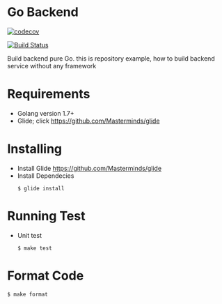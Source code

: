 # Go Backend

[![codecov](https://codecov.io/gh/purwokertodev/go-backend/branch/master/graph/badge.svg)](https://codecov.io/gh/purwokertodev/go-backend)

[![Build Status](https://travis-ci.org/purwokertodev/go-backend.svg?branch=master)](https://travis-ci.org/purwokertodev/go-backend)

Build backend pure Go. this is repository example, how to build backend service without any framework

# Requirements

  - Golang version 1.7+
  - Glide; click https://github.com/Masterminds/glide

# Installing

  - Install Glide https://github.com/Masterminds/glide
  - Install Dependecies
    ```shell
    $ glide install
    ```
# Running Test

  - Unit test
    ```shell
    $ make test
    ```

# Format Code
  ```shell
  $ make format
  ```
